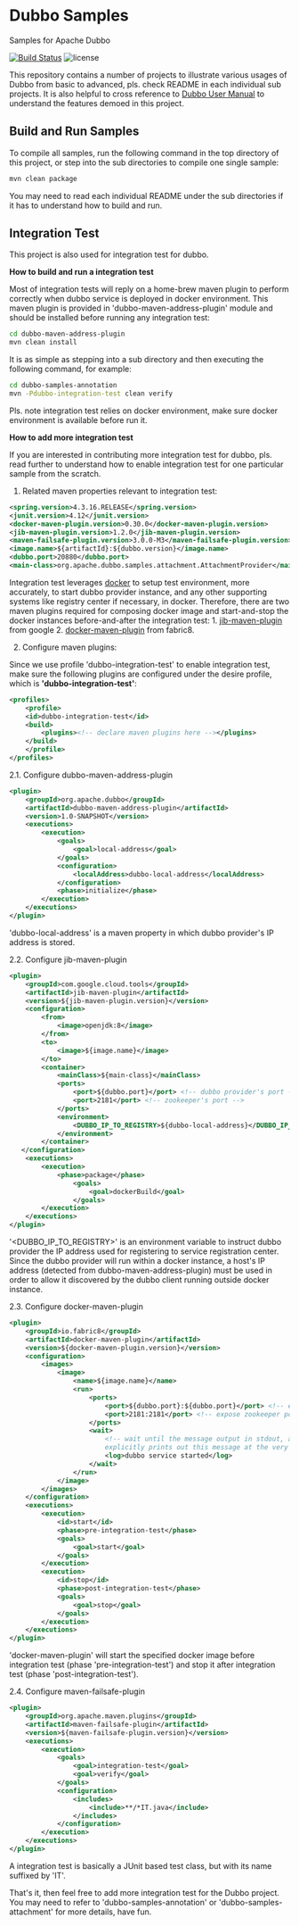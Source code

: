 # Dubbo Samples

Samples for Apache Dubbo

[![Build Status](https://travis-ci.org/apache/dubbo-samples.svg?branch=master)](https://travis-ci.org/apache/dubbo-samples) 
![license](https://img.shields.io/github/license/apache/dubbo-samples.svg)

This repository contains a number of projects to illustrate various usages of Dubbo from basic to advanced, pls. check README in each individual sub projects. It is also helpful to cross reference to [Dubbo User Manual](http://dubbo.apache.org/en-us/docs/user/quick-start.html) to understand the features demoed in this project.

## Build and Run Samples

To compile all samples, run the following command in the top directory of this project, or step into the sub directories to compile one single sample:

```bash
mvn clean package
```

You may need to read each individual README under the sub directories if it has to understand how to build and run.

## Integration Test

This project is also used for integration test for dubbo. 

**How to build and run a integration test**

Most of integration tests will reply on a home-brew maven plugin to perform correctly when dubbo service is deployed in docker environment. This maven plugin is provided in 'dubbo-maven-address-plugin' module and should be installed before running any integration test:

```bash
cd dubbo-maven-address-plugin
mvn clean install
```

It is as simple as stepping into a sub directory and then executing the following command, for example:

```bash
cd dubbo-samples-annotation
mvn -Pdubbo-integration-test clean verify
```

Pls. note integration test relies on docker environment, make sure docker environment is available before run it.

**How to add more integration test**

If you are interested in contributing more integration test for dubbo, pls. read further to understand how to enable integration test for one particular sample from the scratch.

1. Related maven properties relevant to integration test:

```xml
<spring.version>4.3.16.RELEASE</spring.version>
<junit.version>4.12</junit.version>
<docker-maven-plugin.version>0.30.0</docker-maven-plugin.version>
<jib-maven-plugin.version>1.2.0</jib-maven-plugin.version>
<maven-failsafe-plugin.version>3.0.0-M3</maven-failsafe-plugin.version>
<image.name>${artifactId}:${dubbo.version}</image.name>
<dubbo.port>20880</dubbo.port>
<main-class>org.apache.dubbo.samples.attachment.AttachmentProvider</main-class>
```

Integration test leverages [docker](https://docs.docker.com/get-started/) to setup test environment, more accurately, to start dubbo provider instance, and any other supporting systems like registry center if necessary, in docker. Therefore, there are two maven plugins required for composing docker image and start-and-stop the docker instances before-and-after the integration test: 1. [jib-maven-plugin](https://github.com/GoogleContainerTools/jib/tree/master/jib-maven-plugin) from google 2. [docker-maven-plugin](https://github.com/fabric8io/docker-maven-plugin) from fabric8.

2. Configure maven plugins:

Since we use profile 'dubbo-integration-test' to enable integration test, make sure the following plugins are configured under the desire profile, which is **'dubbo-integration-test'**:

```xml
<profiles>
    <profile>
    <id>dubbo-integration-test</id>
    <build>
        <plugins><!-- declare maven plugins here --></plugins>
    </build> 
    </profile>
</profiles>
```

2.1. Configure dubbo-maven-address-plugin

```xml
<plugin>
    <groupId>org.apache.dubbo</groupId>
    <artifactId>dubbo-maven-address-plugin</artifactId>
    <version>1.0-SNAPSHOT</version>
    <executions>
        <execution>
            <goals>
                <goal>local-address</goal>
            </goals>
            <configuration>
                <localAddress>dubbo-local-address</localAddress>
            </configuration>
            <phase>initialize</phase>
        </execution>
    </executions>
</plugin>
```

'dubbo-local-address' is a maven property in which dubbo provider's IP address is stored. 

2.2. Configure jib-maven-plugin

```xml
<plugin>
    <groupId>com.google.cloud.tools</groupId>
    <artifactId>jib-maven-plugin</artifactId>
    <version>${jib-maven-plugin.version}</version>
    <configuration>
        <from>
            <image>openjdk:8</image>
        </from>
        <to>
            <image>${image.name}</image>
        </to>
        <container>
            <mainClass>${main-class}</mainClass>
            <ports>
                <port>${dubbo.port}</port> <!-- dubbo provider's port -->
                <port>2181</port> <!-- zookeeper's port -->
            </ports>
            <environment>
                <DUBBO_IP_TO_REGISTRY>${dubbo-local-address}</DUBBO_IP_TO_REGISTRY>
            </environment>
        </container>
   </configuration>
    <executions>
        <execution>
            <phase>package</phase>
                <goals>
                    <goal>dockerBuild</goal>
                </goals>
        </execution>
    </executions>
</plugin>
```

'<DUBBO_IP_TO_REGISTRY>' is an environment variable to instruct dubbo provider the IP address used for registering to service registration center. Since the dubbo provider will run within a docker instance, a host's IP address (detected from dubbo-maven-address-plugin) must be used in order to allow it discovered by the dubbo client running outside docker instance. 

2.3. Configure docker-maven-plugin

```xml
<plugin>
    <groupId>io.fabric8</groupId>
    <artifactId>docker-maven-plugin</artifactId>
    <version>${docker-maven-plugin.version}</version>
    <configuration>
        <images>
            <image>
                <name>${image.name}</name>
                <run>
                    <ports>
                        <port>${dubbo.port}:${dubbo.port}</port> <!-- expose dubbo port -->
                        <port>2181:2181</port> <!-- expose zookeeper port -->
                    </ports>
                    <wait>
                        <!-- wait until the message output in stdout, and it requires dubbo's provider 
                        explicitly prints out this message at the very end of main() -->
                        <log>dubbo service started</log> 
                    </wait>
                </run>
            </image>
        </images>
    </configuration>
    <executions>
        <execution>
            <id>start</id>
            <phase>pre-integration-test</phase>
            <goals>
                <goal>start</goal>
            </goals>
        </execution>
        <execution>
            <id>stop</id>
            <phase>post-integration-test</phase>
            <goals>
                <goal>stop</goal>
            </goals>
        </execution>
    </executions>
</plugin>
```

'docker-maven-plugin' will start the specified docker image before integration test (phase 'pre-integration-test') and stop it after integration test (phase 'post-integration-test').

2.4. Configure maven-failsafe-plugin

```xml
<plugin>
    <groupId>org.apache.maven.plugins</groupId>
    <artifactId>maven-failsafe-plugin</artifactId>
    <version>${maven-failsafe-plugin.version}</version>
    <executions>
        <execution>
            <goals>
                <goal>integration-test</goal>
                <goal>verify</goal>
            </goals>
            <configuration>
                <includes>
                    <include>**/*IT.java</include>
                </includes>
            </configuration>
        </execution>
    </executions>
</plugin>
```

A integration test is basically a JUnit based test class, but with its name suffixed by 'IT'.

That's it, then feel free to add more integration test for the Dubbo project. You may need to refer to 'dubbo-samples-annotation' or 'dubbo-samples-attachment' for more details, have fun.
